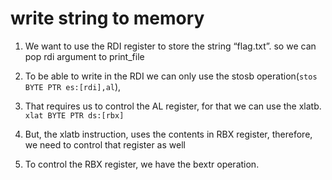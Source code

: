 # write string to memory

1.	We want to use the RDI register to store the string “flag.txt”. so we can pop rdi argument to print_file

2.	To be able to write in the RDI we can only use the stosb operation(`stos BYTE PTR es:[rdi],al`), 

3.	That requires us to control the AL register, for that we can use the xlatb. `xlat BYTE PTR ds:[rbx]`

4.	But, the xlatb instruction, uses the contents in RBX register, therefore, we need to control that register as well

5.	To control the RBX register, we have the bextr operation.
